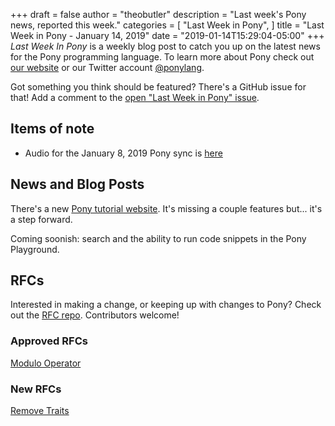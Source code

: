 +++
draft = false
author = "theobutler"
description = "Last week's Pony news, reported this week."
categories = [
    "Last Week in Pony",
]
title = "Last Week in Pony - January 14, 2019"
date = "2019-01-14T15:29:04-05:00"
+++
_Last Week In Pony_ is a weekly blog post to catch you up on the latest news for the Pony programming language. To learn more about Pony check out [our website](https://ponylang.io) or our Twitter account [@ponylang](https://twitter.com/ponylang).

Got something you think should be featured? There's a GitHub issue for that! Add a comment to the [open "Last Week in Pony" issue](https://github.com/ponylang/ponylang.github.io/issues?q=is%3Aissue+is%3Aopen+label%3Alast-week-in-pony).
<!--more-->


## Items of note

- Audio for the January 8, 2019 Pony sync is [here](https://pony.groups.io/g/dev/files/Pony%20Sync/2019_01_08/pony_sync_january_08_2019.m4a)

## News and Blog Posts

There's a new [Pony tutorial website](https://tutorial.ponylang.io). It's missing a couple features but... it's a step forward.

Coming soonish: search and the ability to run code snippets in the Pony Playground.

## RFCs

Interested in making a change, or keeping up with changes to Pony? Check out the [RFC repo](https://github.com/ponylang/rfcs). Contributors welcome!

### Approved RFCs

[Modulo Operator](https://github.com/ponylang/rfcs/blob/master/text/0061-modulo-operator.md)

### New RFCs

[Remove Traits](https://github.com/ponylang/rfcs/pull/138)
